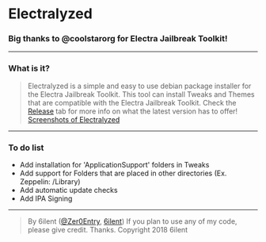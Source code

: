 # Electralyzed 
### Big thanks to @coolstarorg for Electra Jailbreak Toolkit!
---
### What is it?
> Electralyzed is a simple and easy to use debian package installer for the Electra Jailbreak Toolkit.
This tool can install Tweaks and Themes that are compatible with the Electra Jailbreak Toolkit.
Check the [Release](https://github.com/6ilent/electralyzed/releases) tab for more info on what the latest version has to offer!
[Screenshots of Electralyzed](https://imgur.com/a/YxWoL)
---
### To do list
* Add installation for 'ApplicationSupport' folders in Tweaks
* Add support for Folders that are placed in other directories (Ex. Zeppelin: /Library)
* Add automatic update checks
* Add IPA Signing
---
> By 6ilent ([@Zer0Entry](https://twitter.com/zer0entry), [6ilent](http://reddit.com/user/6ilent))
If you plan to use any of my code, please give credit. Thanks. Copyright 2018 6ilent
